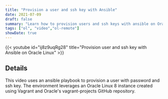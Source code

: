 ```yaml
---
title: "Provision a user and ssh key with Ansible"
date: 2021-07-09
draft: false
summary: "Learn how to provision users and ssh keys with ansible on Oracle Linux."
tags: ["ol", "video","ol-remote"]
showDate: true
---
```


{{< youtube id="ij8z9uqRg28" title="Provision user and ssh key with Ansible on Oracle Linux" >}}

## Details

This video uses an ansible playbook to provision a user with password and ssh key.  The environment leverages an Oracle Linux 8 instance created using Vagrant and Oracle's vagrant-projects GitHub repository.

